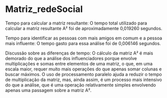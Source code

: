 # Matriz_redeSocial

Tempo para calcular a matriz resultante: O tempo total utilizado para calcular a matriz resultante A² foi de aproximadamente 0,019260 segundos.

Tempo para identificar as pessoas com mais amigos em comum e a pessoa mais influente: O tempo gasto para essa análise foi de 0,006146 segundos.

Discussão sobre as diferenças de tempo: O cálculo da matriz A² é mais demorado do que a análise dos influenciadores porque envolve multiplicações e somas entre elementos de uma matriz, o que, em uma escala maior, requer muito mais operações do que apenas somar colunas e buscar máximos. O uso de processamento paralelo ajuda a reduzir o tempo de multiplicação da matriz, mas, ainda assim, é um processo mais intensivo do que a análise, que é uma operação relativamente simples envolvendo apenas uma passagem sobre a matriz A².
